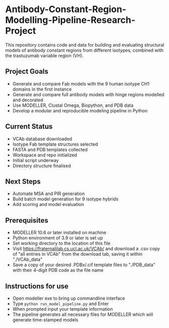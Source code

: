 # Antibody-Constant-Region-Modelling-Pipeline-Research-Project

This repository contains code and data for building and evaluating structural models of antibody constant regions 
from different isotypes, combined with the trastuzumab variable region (VH).

## Project Goals
- Generate and compare Fab models with the 9 human isotype CH1 domains in the first instance
- Generate and compare full antibody models with hinge regions modelled and decorated
- Use MODELLER, Clustal Omega, Biopython, and PDB data
- Develop a modular and reproducible modeling pipeline in Python


## Current Status
- VCAb database downloaded
- Isotype Fab template structures selected
- FASTA and PDB templates collected
- Workspace and repo initialized
- Initial script underway
- Directory structure finalised

## Next Steps
- Automate MSA and PIR generation
- Build batch model generation for 9 isotype hybrids
- Add scoring and model evaluation

## Prerequisites
- MODELLER 10.6 or later installed on machine
- Python environment of 3.9 or later is set up
- Set working directory to the location of this file
- Visit https://fraternalilab.cs.ucl.ac.uk/VCAb/ and download a .csv copy of "all entries in VCAb" from 
the download tab, saving it within "./VCAb_data"
- Save a copy of your desired .PDBx/.cif template files to "./PDB_data" with their 4-digit PDB code 
as the file name

## Instructions for use
- Open modeller exe to bring up commandline interface
- Type `python run_model_pipeline.py` and Enter
- When prompted input your template information
- The pipeline generates all necessary files for MODELLER which will generate time-stamped models